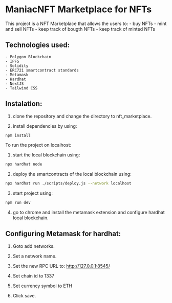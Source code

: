 # ManiacNFT Marketplace for NFTs

This project is a NFT Marketplace that allows the users to:
    - buy NFTs
    - mint and sell NFTs
    - keep track of bougth NFTs
    - keep track of minted NFTs

## Technologies used:
    - Polygon Blockchain
    - IPFS
    - Solidity 
    - ERC721 smartcontract standards
    - Metamask
    - Hardhat
    - NextJS
    - Tailwind CSS


## Instalation:

1) clone the repository and change the directory to nft_marketplace.

2) install dependencies by using:
```sh
npm install
```

To run the project on localhost:

1) start the local blockchain using:
```sh
npx hardhat node
```

2) deploy the smartcontracts of the local blockchain using:
```sh
npx hardhat run ./scripts/deploy.js --network localhost
```

3) start project using:
```sh
npm run dev
```
4) go to chrome and install the metamask extension and configure hardhat local blockchain.


## Configuring Metamask for hardhat:

1) Goto add networks.

2) Set a network name.

3) Set the new RPC URL to:
    http://127.0.0.1:8545/

4) Set chain id to 1337

5) Set currency symbol to ETH

6) Click save.